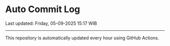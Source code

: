 # Auto Commit Log

Last updated: Friday, 05-09-2025 15:17 WIB

---

This repository is automatically updated every hour using GitHub Actions.
